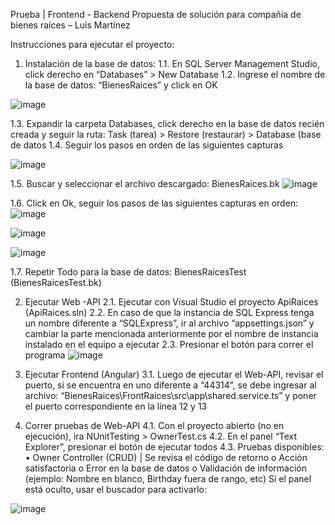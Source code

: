 Prueba | Frontend - Backend
Propuesta de solución para compañía de bienes raíces – Luis Martínez

Instrucciones para ejecutar el proyecto: 

1.	Instalación de la base de datos:
1.1.	En SQL Server Management Studio, click derecho en “Databases” > New Database
1.2.	Ingrese el nombre de la base de datos: “BienesRaices” y click en OK

 ![image](https://user-images.githubusercontent.com/54687614/157125140-95a1a4d8-049a-4d41-b658-e366d2deac11.png)

 
1.3.	Expandir la carpeta Databases, click derecho en la base de datos recién creada y seguir la ruta:  Task (tarea) > Restore (restaurar) > Database (base de datos
1.4.	Seguir los pasos en orden de las siguientes capturas

 ![image](https://user-images.githubusercontent.com/54687614/157125147-558e7ff5-27e8-42f8-a3ef-90bd576bebdc.png)


1.5.	Buscar y seleccionar el archivo descargado: BienesRaices.bk
 ![image](https://user-images.githubusercontent.com/54687614/157125159-8e9f3bbc-5f8b-443d-98a2-7079cd643d3d.png)


1.6.	Click en Ok, seguir los pasos de las siguientes capturas en orden:
![image](https://user-images.githubusercontent.com/54687614/157125169-6a749ec9-9349-47fe-b9b6-d59b5f802d89.png)

![image](https://user-images.githubusercontent.com/54687614/157125182-90134a12-9686-423a-abf7-a785994e714b.png)

![image](https://user-images.githubusercontent.com/54687614/157125201-f7d62799-107c-4ac1-9cad-f4031c124b4b.png)


1.7.	Repetir Todo para la base de datos: BienesRaicesTest (BienesRaicesTest.bk)

2.	Ejecutar Web -API
2.1.	Ejecutar con Visual Studio el proyecto ApiRaices (ApiRaices.sln)
2.2.	En caso de que la instancia de SQL Express tenga un nombre diferente a “SQLExpress”, ir al archivo “appsettings.json” y cambiar la parte mencionada anteriormente por el nombre de instancia instalado en el equipo a ejecutar
2.3.	Presionar el botón para correr el programa
 ![image](https://user-images.githubusercontent.com/54687614/157125260-8a0e8acb-b738-4ee6-a111-c2313291f1e5.png)


3.	Ejecutar Frontend (Angular)
3.1.	Luego de ejecutar el Web-API, revisar el puerto, si se encuentra en uno diferente a “44314”, se debe ingresar al archivo: “BienesRaices\FrontRaices\src\app\shared.service.ts” y poner el puerto correspondiente en la línea 12 y 13


4.	Correr pruebas de Web-API
4.1.	Con el proyecto abierto (no en ejecución), ira NUnitTesting > OwnerTest.cs
4.2.	En el panel “Text Explorer”, presionar el botón de ejecutar todos
4.3.	Pruebas disponibles: 
•	Owner Controller (CRUD) | Se revisa el código de retorno
o	Acción satisfactoria
o	Error en la base de datos 
o	Validación de información (ejemplo: Nombre en blanco, Birthday fuera de rango, etc)
Si el panel está oculto, usar el buscador para activarlo:
 
![image](https://user-images.githubusercontent.com/54687614/157125276-fee8c46e-2dda-4b3e-bc1a-647cbb87db22.png)




